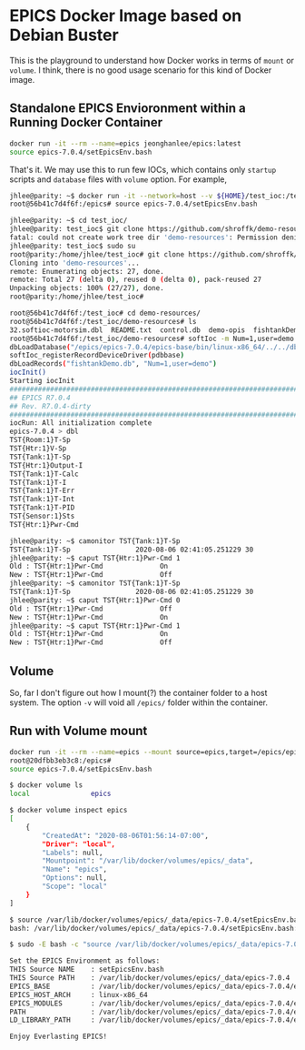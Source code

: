 # EPICS Docker Image based on Debian Buster

This is the playground to understand how Docker works in terms of `mount` or `volume`. I think, there is no good usage scenario for this kind of Docker image.

## Standalone EPICS Envioronment within a Running Docker Container

```bash
docker run -it --rm --name=epics jeonghanlee/epics:latest
source epics-7.0.4/setEpicsEnv.bash
```

That's it. We may use this to run few IOCs, which contains only `startup` scripts and `database` files with `volume` option. For example,

```bash
jhlee@parity: ~$ docker run -it --network=host --v ${HOME}/test_ioc:/test_ioc --rm --name=epics jeonghanlee/epics:latest
root@56b41c7d4f6f:/epics# source epics-7.0.4/setEpicsEnv.bash
```

```bash
jhlee@parity: ~$ cd test_ioc/
jhlee@parity: test_ioc$ git clone https://github.com/shroffk/demo-resources
fatal: could not create work tree dir 'demo-resources': Permission denied
jhlee@parity: test_ioc$ sudo su
root@parity:/home/jhlee/test_ioc# git clone https://github.com/shroffk/demo-resources
Cloning into 'demo-resources'...
remote: Enumerating objects: 27, done.
remote: Total 27 (delta 0), reused 0 (delta 0), pack-reused 27
Unpacking objects: 100% (27/27), done.
root@parity:/home/jhlee/test_ioc#
```

```bash
root@56b41c7d4f6f:/test_ioc# cd demo-resources/
root@56b41c7d4f6f:/test_ioc/demo-resources# ls
32.softioc-motorsim.dbl  README.txt  control.db  demo-opis  fishtankDemo.db  tank.db
root@56b41c7d4f6f:/test_ioc/demo-resources# softIoc -m Num=1,user=demo -s -d fishtankDemo.db
dbLoadDatabase("/epics/epics-7.0.4/epics-base/bin/linux-x86_64/../../dbd/softIoc.dbd")
softIoc_registerRecordDeviceDriver(pdbbase)
dbLoadRecords("fishtankDemo.db", "Num=1,user=demo")
iocInit()
Starting iocInit
############################################################################
## EPICS R7.0.4
## Rev. R7.0.4-dirty
############################################################################
iocRun: All initialization complete
epics-7.0.4 > dbl
TST{Room:1}T-Sp
TST{Htr:1}V-Sp
TST{Tank:1}T-Sp
TST{Htr:1}Output-I
TST{Tank:1}T-Calc
TST{Tank:1}T-I
TST{Tank:1}T-Err
TST{Tank:1}T-Int
TST{Tank:1}T-PID
TST{Sensor:1}Sts
TST{Htr:1}Pwr-Cmd

```

```bash
jhlee@parity: ~$ camonitor TST{Tank:1}T-Sp
TST{Tank:1}T-Sp                2020-08-06 02:41:05.251229 30  
jhlee@parity: ~$ caput TST{Htr:1}Pwr-Cmd 1
Old : TST{Htr:1}Pwr-Cmd              On
New : TST{Htr:1}Pwr-Cmd              Off
jhlee@parity: ~$ camonitor TST{Tank:1}T-Sp
TST{Tank:1}T-Sp                2020-08-06 02:41:05.251229 30  
jhlee@parity: ~$ caput TST{Htr:1}Pwr-Cmd 0
Old : TST{Htr:1}Pwr-Cmd              Off
New : TST{Htr:1}Pwr-Cmd              On
jhlee@parity: ~$ caput TST{Htr:1}Pwr-Cmd 1
Old : TST{Htr:1}Pwr-Cmd              On
New : TST{Htr:1}Pwr-Cmd              Off
```

## Volume

So, far I don't figure out how I mount(?) the container folder to a host system. The option `-v` will void all `/epics/` folder within the container.

## Run with Volume mount

```bash
docker run -it --rm --name=epics --mount source=epics,target=/epics/epics-7.0.4 jeonghanlee/epics:latest
root@20dfbb3eb3c8:/epics#
source epics-7.0.4/setEpicsEnv.bash
```

```bash
$ docker volume ls
local               epics

$ docker volume inspect epics
[
    {
        "CreatedAt": "2020-08-06T01:56:14-07:00",
        "Driver": "local",
        "Labels": null,
        "Mountpoint": "/var/lib/docker/volumes/epics/_data",
        "Name": "epics",
        "Options": null,
        "Scope": "local"
    }
]

$ source /var/lib/docker/volumes/epics/_data/epics-7.0.4/setEpicsEnv.bash
bash: /var/lib/docker/volumes/epics/_data/epics-7.0.4/setEpicsEnv.bash: Permission denied

$ sudo -E bash -c "source /var/lib/docker/volumes/epics/_data/epics-7.0.4/setEpicsEnv.bash"

Set the EPICS Environment as follows:
THIS Source NAME    : setEpicsEnv.bash
THIS Source PATH    : /var/lib/docker/volumes/epics/_data/epics-7.0.4
EPICS_BASE          : /var/lib/docker/volumes/epics/_data/epics-7.0.4/epics-base
EPICS_HOST_ARCH     : linux-x86_64
EPICS_MODULES       : /var/lib/docker/volumes/epics/_data/epics-7.0.4/epics-modules
PATH                : /var/lib/docker/volumes/epics/_data/epics-7.0.4/epics-base/bin/linux-x86_64:/usr/local/sbin:/usr/local/bin:/usr/sbin:/usr/bin:/sbin:/bin
LD_LIBRARY_PATH     : /var/lib/docker/volumes/epics/_data/epics-7.0.4/epics-base/lib/linux-x86_64

Enjoy Everlasting EPICS!

```

